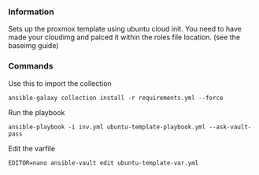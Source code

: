 ### Information

Sets up the proxmox template using ubuntu cloud init.
You need to have made your cloudimg and palced it within the roles file location. (see the baseimg guide)

### Commands

Use this to import the collection
```
ansible-galaxy collection install -r requirements.yml --force
```

Run the playbook
```
ansible-playbook -i inv.yml ubuntu-template-playbook.yml --ask-vault-pass
```

Edit the varfile
```
EDITOR=nano ansible-vault edit ubuntu-template-var.yml
```